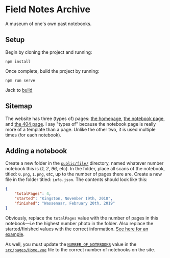 # Field Notes Archive

A museum of one's own past notebooks.

## Setup

Begin by cloning the project and running:

```
npm install
```

Once complete, build the project by running:

```
npm run serve
```

Jack to [build](https://api.vercel.com/v1/integrations/deploy/prj_ZVJuGWRTGGFnjVQ3cZED8NCvlYP9/4U9SIxSJ4w) 


## Sitemap

The website has three (types of) pages: [the homepage](/src/pages/Home.vue), [the notebook page](/src/pages/Notebook.vue), and [the 404 page](/src/pages/404.vue). I say "types of" because the notebook page is really more of a template than a page. Unlike the other two, it is used multiple times (for each notebook).

## Adding a notebook

Create a new folder in the [`public/file/`](/public/file/) directory, named whatever number notebook this is (_1_, _2_, _96_, etc). In the folder, place all scans of the notebook, titled: `0.png`, `1.png`, etc, up to the number of pages there are. Create a new file in the folder titled: `info.json`. The contents should look like this:

```json
{
	"totalPages": 4,
	"started": "Kingston, November 19th, 2018",
	"finished": "Wassenaar, February 20th, 2019"
}
```

Obviously, replace the `totalPages` value with the number of pages in this notebook—i.e the highest number photo in the folder. Also replace the started/finished values with the correct information. [See here for an example](/public/file/1/).

As well, you must update the [`NUMBER_OF_NOTEBOOKS`](https://github.com/GoodbyteCo/Field-Notes-Archive/blob/main/src/pages/Home.vue#L23) value in the [`src/pages/Home.vue`](/src/pages/Home.vue) file to the correct number of notebooks on the site.
